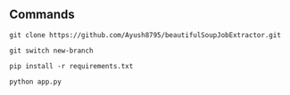 ## Commands

```shell
git clone https://github.com/Ayush8795/beautifulSoupJobExtractor.git

git switch new-branch

pip install -r requirements.txt

python app.py
```